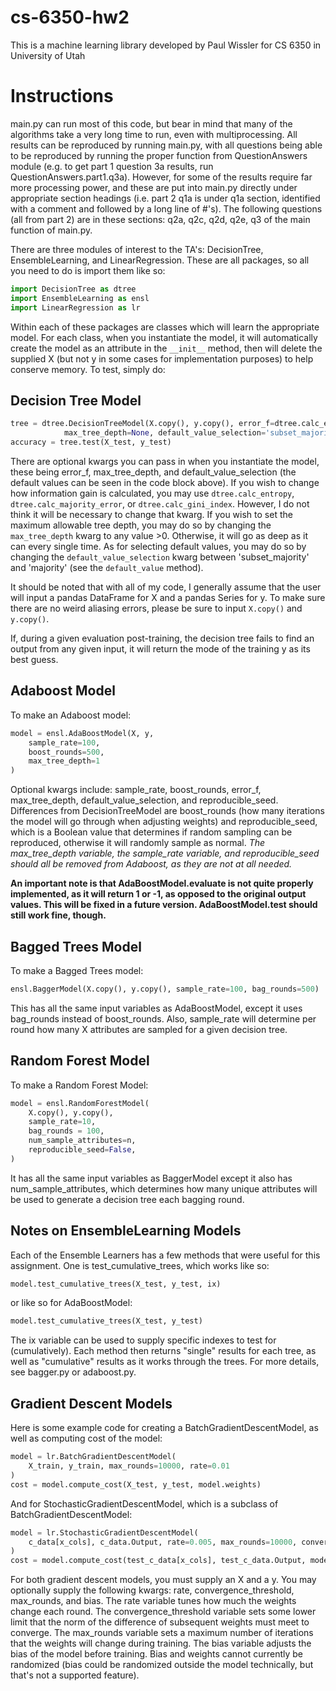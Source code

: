 # cs-6350-hw2
This is a machine learning library developed by Paul Wissler for CS 6350 in University of Utah

# Instructions
main.py can run most of this code, but bear in mind that many of the algorithms take a very long time to run, even with multiprocessing. All results can be reproduced by running main.py, with all questions being able to be reproduced by running the proper function from QuestionAnswers module (e.g. to get part 1 question 3a results, run QuestionAnswers.part1.q3a). However, for some of the results require far more processing power, and these are put into main.py directly under appropriate section headings (i.e. part 2 q1a is under q1a section, identified with a comment and followed by a long line of #'s). The following questions (all from part 2) are in these sections: q2a, q2c, q2d, q2e, q3 of the main function of main.py.

There are three modules of interest to the TA's: DecisionTree, EnsembleLearning, and LinearRegression. These are all packages, so all you need to do is import them like so:

```python
import DecisionTree as dtree
import EnsembleLearning as ensl
import LinearRegression as lr

```

Within each of these packages are classes which will learn the appropriate model. For each class, when you instantiate the model, it will automatically create the model as an attribute in the `__init__` method, then will delete the supplied X (but not y in some cases for implementation purposes) to help conserve memory. To test, simply do:

## Decision Tree Model
```python
tree = dtree.DecisionTreeModel(X.copy(), y.copy(), error_f=dtree.calc_entropy, 
            max_tree_depth=None, default_value_selection='subset_majority')
accuracy = tree.test(X_test, y_test)
```

There are optional kwargs you can pass in when you instantiate the model, these being error_f, max_tree_depth, and default_value_selection (the default values can be seen in the code block above). If you wish to change how information gain is calculated, you may use `dtree.calc_entropy`, `dtree.calc_majority_error`, or `dtree.calc_gini_index`. However, I do not think it will be necessary to change that kwarg. If you wish to set the maximum allowable tree depth, you may do so by changing the `max_tree_depth` kwarg to any value >0. Otherwise, it will go as deep as it can every single time. As for selecting default values, you may do so by changing the `default_value_selection` kwarg between 'subset_majority' and 'majority' (see the `default_value` method).

It should be noted that with all of my code, I generally assume that the user will input a pandas DataFrame for X and a pandas Series for y. To make sure there are no weird aliasing errors, please be sure to input `X.copy()` and `y.copy()`.

If, during a given evaluation post-training, the decision tree fails to find an output from any given input, it will return the mode of the training y as its best guess.

## Adaboost Model

To make an Adaboost model:

```python
model = ensl.AdaBoostModel(X, y, 
    sample_rate=100, 
    boost_rounds=500,
    max_tree_depth=1
)

```

Optional kwargs include: sample_rate, boost_rounds, error_f, max_tree_depth, default_value_selection, and reproducible_seed. Differences from DecisionTreeModel are boost_rounds (how many iterations the model will go through when adjusting weights) and reproducible_seed, which is a Boolean value that determines if random sampling can be reproduced, otherwise it will randomly sample as normal. *The max_tree_depth variable, the sample_rate variable, and reproducible_seed should all be removed from Adaboost, as they are not at all needed.*

**An important note is that AdaBoostModel.evaluate is not quite properly implemented, as it will return 1 or -1, as opposed to the original output values. This will be fixed in a future version. AdaBoostModel.test should still work fine, though.**

## Bagged Trees Model

To make a Bagged Trees model:

```python
ensl.BaggerModel(X.copy(), y.copy(), sample_rate=100, bag_rounds=500)

```

This has all the same input variables as AdaBoostModel, except it uses bag_rounds instead of boost_rounds. Also, sample_rate will determine per round how many X attributes are sampled for a given decision tree.

## Random Forest Model

To make a Random Forest Model:

```python
model = ensl.RandomForestModel(
    X.copy(), y.copy(), 
    sample_rate=10, 
    bag_rounds = 100,
    num_sample_attributes=n,
    reproducible_seed=False,
)

```

It has all the same input variables as BaggerModel except it also has num_sample_attributes, which determines how many unique attributes will be used to generate a decision tree each bagging round.

## Notes on EnsembleLearning Models

Each of the Ensemble Learners has a few methods that were useful for this assignment. One is test_cumulative_trees, which works like so:

```python
model.test_cumulative_trees(X_test, y_test, ix)
```
or like so for AdaBoostModel:
```python
model.test_cumulative_trees(X_test, y_test)

```
The ix variable can be used to supply specific indexes to test for (cumulatively). Each method then returns "single" results for each tree, as well as "cumulative" results as it works through the trees. For more details, see bagger.py or adaboost.py.

## Gradient Descent Models
Here is some example code for creating a BatchGradientDescentModel, as well as computing cost of the model:

```python
model = lr.BatchGradientDescentModel(
    X_train, y_train, max_rounds=10000, rate=0.01
)
cost = model.compute_cost(X_test, y_test, model.weights)

```

And for StochasticGradientDescentModel, which is a subclass of BatchGradientDescentModel:

```python
model = lr.StochasticGradientDescentModel(
    c_data[x_cols], c_data.Output, rate=0.005, max_rounds=10000, convergence_threshold=1e-8
)
cost = model.compute_cost(test_c_data[x_cols], test_c_data.Output, model.weights)

```

For both gradient descent models, you must supply an X and a y. You may optionally supply the following kwargs: rate, convergence_threshold, max_rounds, and bias. The rate variable tunes how much the weights change each round. The convergence_threshold variable sets some lower limit that the norm of the difference of subsequent weights must meet to converge. The max_rounds variable sets a maximum number of iterations that the weights will change during training. The bias variable adjusts the bias of the model before training. Bias and weights cannot currently be randomized (bias could be randomized outside the model technically, but that's not a supported feature).
